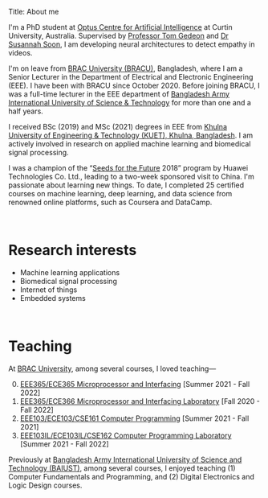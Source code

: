 Title: About me

I'm a PhD student at <a href="https://research.curtin.edu.au/work-with-us/optus-centre-for-artificial-intelligence/">Optus Centre for Artificial Intelligence</a> at Curtin University, Australia. Supervised by <a href="https://staffportal.curtin.edu.au/staff/profile/view/tom-gedeon-5e48a1fd/">Professor Tom Gedeon</a> and <a href="https://staffportal.curtin.edu.au/staff/profile/view/susannah-soon-4aabe072/">Dr Susannah Soon</a>, I am developing neural architectures to detect empathy in videos.

I'm on leave from <a href="https://www.bracu.ac.bd/">BRAC University (BRACU)</a>, Bangladesh, where I am a Senior Lecturer in the Department of Electrical and Electronic Engineering (EEE). I have been with BRACU since October 2020. Before joining BRACU, I was a full-time lecturer in the EEE department of <a href="https://www.baiust.edu.bd/">Bangladesh Army International University of Science & Technology</a> for more than one and a half years.
    
I received BSc (2019) and MSc (2021) degrees in EEE from <a href="https://kuet.ac.bd/">Khulna University of Engineering & Technology (KUET), Khulna, Bangladesh</a>. I am actively involved in research on applied machine learning and biomedical signal processing.
<!-- , internet of things, and embedded systems. As a young academician, I have several peer-reviewed publications on applied deep learning and machine learning. -->
    
I was a champion of the “<a href="https://www.huawei.com/minisite/seeds-for-the-future/index.html">Seeds for the Future</a> 2018” program by Huawei Technologies Co. Ltd., leading to a two-week sponsored visit to China. I'm passionate about learning new things. To date, I completed 25 certified courses on machine learning, deep learning, and data science from renowned online platforms, such as Coursera and DataCamp.

&nbsp;

# Research interests
- Machine learning applications
- Biomedical signal processing
- Internet of things
- Embedded systems

&nbsp;

# Teaching
At [BRAC University](https://www.bracu.ac.bd/), among several courses, I loved teaching&mdash;

0. [EEE365/ECE365 Microprocessor and Interfacing](https://bux.bracu.ac.bd/courses/course-v1:buX+EEE365+2022_Spring/about) [Summer 2021 - Fall 2022]
0. [EEE365/ECE366 Microprocessor and Interfacing Laboratory](https://bux.bracu.ac.bd/courses/course-v1:buX+EEE366+2022_Spring/about) [Fall 2020 - Fall 2022]
0. [EEE103/ECE103/CSE161 Computer Programming](https://bux.bracu.ac.bd/courses/course-v1:buX+CSE161+2022_Spring/about) [Summer 2021 - Fall 2021]
0. [EEE103IL/ECE103IL/CSE162 Computer Programming Laboratory](https://bux.bracu.ac.bd/courses/course-v1:buX+EEE103L+2022_Spring/about) [Summer 2021 - Fall 2022]

Previously at [Bangladesh Army International University of Science and Technology (BAIUST)](https://www.baiust.edu.bd/), among several courses, I enjoyed teaching (1) Computer Fundamentals and Programming, and (2) Digital Electronics and Logic Design courses.
